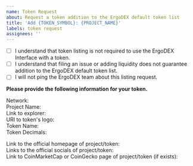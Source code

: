```yaml
---
name: Token Request
about: Request a token addition to the ErgoDEX default token list
title: 'Add {TOKEN_SYMBOL}: {PROJECT_NAME}'
labels: token request
assignees: ''
---
```


- [ ] I understand that token listing is not required to use the ErgoDEX Interface with a token.
- [ ] I understand that filing an issue or adding liquidity does not guarantee addition to the ErgoDEX default token list.
- [ ] I will not ping the ErgoDEX team about this listing request.

**Please provide the following information for your token.**

Network:  
Project Name:  
Link to explorer:  
URI to token's logo:  
Token Name:  
Token Decimals:  

Link to the official homepage of project/token:  
Links to the official socials of project/token:  
Link to CoinMarketCap or CoinGecko page of project/token (if exists): 